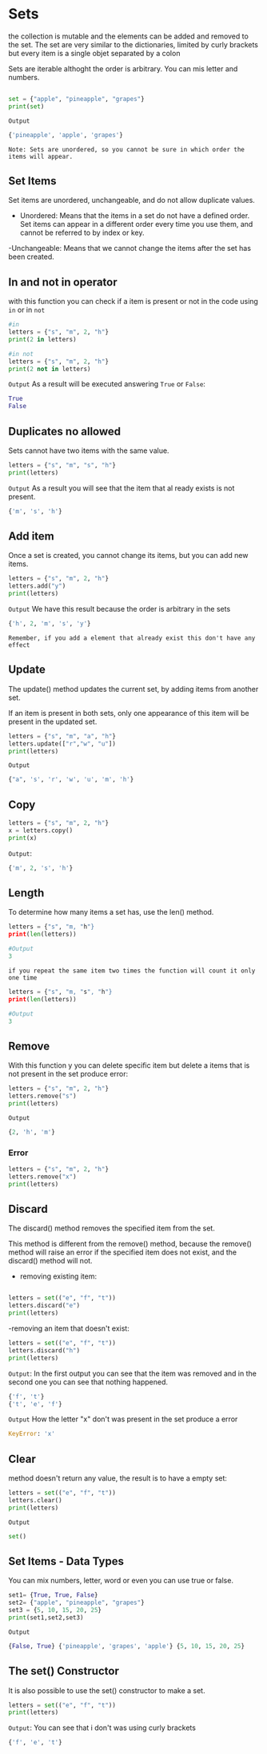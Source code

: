 # Sets

the collection is mutable and the elements can be added and removed to the set. The set are very similar to the dictionaries, limited by curly brackets but every item is a single objet separated by a colon

Sets are iterable althoght the order is arbitrary. You can mis letter and numbers.

```python

set = {"apple", "pineapple", "grapes"}
print(set) 
```

`Output`

```python
{'pineapple', 'apple', 'grapes'}
```

`Note: Sets are unordered, so you cannot be sure in which order the items will appear.`

## Set Items

Set items are unordered, unchangeable, and do not allow duplicate values.

- Unordered: Means that the items in a set do not have a defined order. Set items can appear in a different order every time you use them, and cannot be referred to by index or key.

-Unchangeable: Means that we cannot change the items after the set has been created.

## In and not in operator

with this function you can check if a item is present or not in the code using `in` or in `not`

```python
#in
letters = {"s", "m", 2, "h"}
print(2 in letters)

#in not
letters = {"s", "m", 2, "h"}
print(2 not in letters)
```

`Output` As a result will be executed answering `True` or `False`:

```python
True
False
```

## Duplicates no allowed

Sets cannot have two items with the same value.

```python
letters = {"s", "m", "s", "h"}
print(letters)
```

`Output` As a result you will see that the item that al ready exists is not present.

```python
{'m', 's', 'h'}
```

## Add item

Once a set is created, you cannot change its items, but you can add new items.

```python
letters = {"s", "m", 2, "h"}
letters.add("y")
print(letters)
```

`Output` We have this result because the order is arbitrary in the sets

```python
{'h', 2, 'm', 's', 'y'}
```

`Remember, if you add a element that already exist this don't have any effect`

## Update

The update() method updates the current set, by adding items from another set.

If an item is present in both sets, only one appearance of this item will be present in the updated set.


```python
letters = {"s", "m", "a", "h"}
letters.update(["r","w", "u"])
print(letters)
```

`Output`

```python
{"a", 's', 'r', 'w', 'u', 'm', 'h'}
```

## Copy

```python
letters = {"s", "m", 2, "h"}
x = letters.copy()
print(x)
```

`Output`:

```python
{'m', 2, 's', 'h'}
```

## Length

To determine how many items a set has, use the len() method.

```python
letters = {"s", "m, "h"}
print(len(letters))

#Output
3
```

`if you repeat the same item two times the function will count it only one time`

```python
letters = {"s", "m, "s", "h"}
print(len(letters))

#Output
3
```

## Remove

With this function y you can delete specific item but delete a items that is not present in the set produce error:

```python
letters = {"s", "m", 2, "h"}
letters.remove("s")
print(letters)
```

`Output`

```python
{2, 'h', 'm'}
```

### Error

```python
letters = {"s", "m", 2, "h"}
letters.remove("x")
print(letters)
```

## Discard

The discard() method removes the specified item from the set.

This method is different from the remove() method, because the remove() method will raise an error if the specified item does not exist, and the discard() method will not.

- removing existing item:
  
```python

letters = set(("e", "f", "t"))
letters.discard("e")
print(letters)
```

-removing an item that doesn't exist:

```python
letters = set(("e", "f", "t"))
letters.discard("h")
print(letters)
```

`Output`: In the first output you can see that the item was removed and in the second one you can see that nothing happened.

```python
{'f', 't'}
{'t', 'e', 'f'}
```

`Output` How the letter "x" don't was present in the set produce a error

```python
KeyError: 'x'
```

## Clear

method doesn't return any value, the result is to have a empty set:

```python
letters = set(("e", "f", "t"))
letters.clear()
print(letters)
```

`Output`

```python
set()
```

## Set Items - Data Types

You can mix numbers, letter, word or even you can use true or false.

```python
set1= {True, True, False} 
set2= {"apple", "pineapple", "grapes"}
set3 = {5, 10, 15, 20, 25}
print(set1,set2,set3)
```

`Output`

```python
{False, True} {'pineapple', 'grapes', 'apple'} {5, 10, 15, 20, 25}
```

## The set() Constructor

It is also possible to use the set() constructor to make a set. 

```python
letters = set(("e", "f", "t"))
print(letters)
```

`Output`: You can see that i don't was using curly brackets

```python
{'f', 'e', 't'}
```

